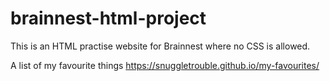 # brainnest-html-project
This is an HTML practise website for Brainnest where no CSS is allowed.

A list of my favourite things
https://snuggletrouble.github.io/my-favourites/
